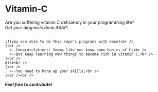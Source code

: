 # Vitamin-C
Are you suffering vitamin C deficiency in your programming life?<br />
_Get your diagnosis done ASAP:_<br /><br />
```
if(you are able to do this repo's programs with ease)<br />
{<br />
  <--Congratulations! Seems like you know some basics of C;<br />
  <--But keep learning new things to become rich in vitamin C;<br />
}<br />
else<br />
{<br />
  <--You need to hone up your skills;<br />
}<br /><br />
```
***Feel free to contribute!***
  
